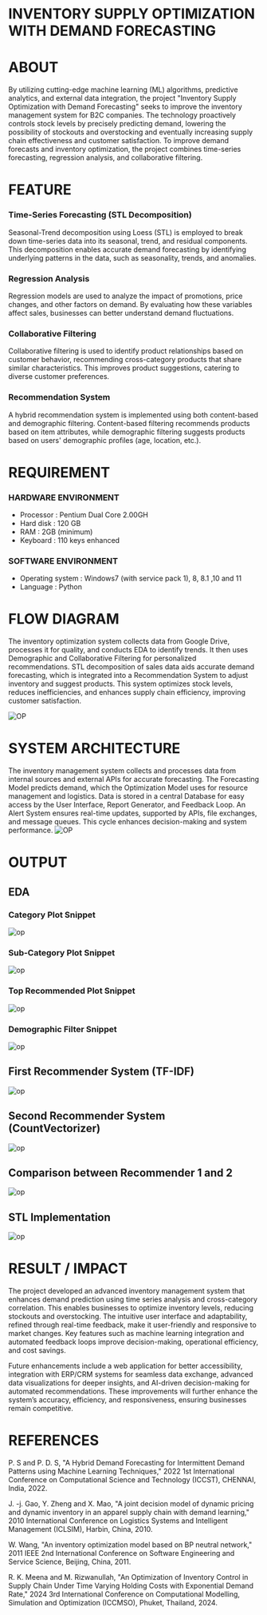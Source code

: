 # INVENTORY SUPPLY OPTIMIZATION WITH DEMAND FORECASTING

# ABOUT
By utilizing cutting-edge machine learning (ML) algorithms, predictive analytics, and external data integration, the project "Inventory Supply Optimization with Demand Forecasting" seeks to improve the inventory management system for B2C companies. The technology proactively controls stock levels by precisely predicting demand, lowering the possibility of stockouts and overstocking and eventually increasing supply chain effectiveness and customer satisfaction. To improve demand forecasts and inventory optimization, the project combines time-series forecasting, regression analysis, and collaborative filtering.
# FEATURE
### Time-Series Forecasting (STL Decomposition)
Seasonal-Trend decomposition using Loess (STL) is employed to break down time-series data into its seasonal, trend, and residual components. This decomposition enables accurate demand forecasting by identifying underlying patterns in the data, such as seasonality, trends, and anomalies.

### Regression Analysis
Regression models are used to analyze the impact of promotions, price changes, and other factors on demand. By evaluating how these variables affect sales, businesses can better understand demand fluctuations.

### Collaborative Filtering
Collaborative filtering is used to identify product relationships based on customer behavior, recommending cross-category products that share similar characteristics. This improves product suggestions, catering to diverse customer preferences.

### Recommendation System
A hybrid recommendation system is implemented using both content-based and demographic filtering. Content-based filtering recommends products based on item attributes, while demographic filtering suggests products based on users' demographic profiles (age, location, etc.).

# REQUIREMENT

### HARDWARE ENVIRONMENT

* Processor	: Pentium Dual Core 2.00GH
* Hard disk	: 120 GB
* RAM	    : 2GB (minimum)
* Keyboard	: 110 keys enhanced

### SOFTWARE ENVIRONMENT

* Operating system	: Windows7 (with service pack 1), 8, 8.1 ,10 and 11
* Language		    : Python 

# FLOW DIAGRAM 

The inventory optimization system collects data from Google Drive, processes it for quality, and conducts EDA to identify trends. It then uses Demographic and Collaborative Filtering for personalized recommendations. STL decomposition of sales data aids accurate demand forecasting, which is integrated into a Recommendation System to adjust inventory and suggest products. This system optimizes stock levels, reduces inefficiencies, and enhances supply chain efficiency, improving customer satisfaction.

![OP](./Picture2.png)
# SYSTEM ARCHITECTURE

The inventory management system collects and processes data from internal sources and external APIs for accurate forecasting. The Forecasting Model predicts demand, which the Optimization Model uses for resource management and logistics. Data is stored in a central Database for easy access by the User Interface, Report Generator, and Feedback Loop. An Alert System ensures real-time updates, supported by APIs, file exchanges, and message queues. This cycle enhances decision-making and system performance.
![OP](./Picture1.png)

# OUTPUT
## EDA
### Category Plot Snippet
![op](./Picture3.png)
### Sub-Category Plot Snippet
![op](./Picture4.png)
### Top Recommended Plot Snippet
![op](./Picture5.png)
### Demographic Filter Snippet
![op](./Picture6.png)

## First Recommender System (TF-IDF)
![op](./PIC7.png)
## Second Recommender System (CountVectorizer)
![op](./PIC8.png)
## Comparison between Recommender 1 and 2
![op](./1.png)
## STL Implementation
![op](./2.png)

# RESULT / IMPACT
The project developed an advanced inventory management system that enhances demand prediction using time series analysis and cross-category correlation. This enables businesses to optimize inventory levels, reducing stockouts and overstocking. The intuitive user interface and adaptability, refined through real-time feedback, make it user-friendly and responsive to market changes. Key features such as machine learning integration and automated feedback loops improve decision-making, operational efficiency, and cost savings.

Future enhancements include a web application for better accessibility, integration with ERP/CRM systems for seamless data exchange, advanced data visualizations for deeper insights, and AI-driven decision-making for automated recommendations. These improvements will further enhance the system’s accuracy, efficiency, and responsiveness, ensuring businesses remain competitive.
# REFERENCES 

P. S and P. D. S, "A Hybrid Demand Forecasting for Intermittent Demand Patterns using Machine Learning Techniques," 2022 1st International Conference on Computational Science and Technology (ICCST), CHENNAI, India, 2022.
 

J. -j. Gao, Y. Zheng and X. Mao, "A joint decision model of dynamic pricing and dynamic inventory in an apparel supply chain with demand learning," 2010 International Conference on Logistics Systems and Intelligent Management (ICLSIM), Harbin, China, 2010.
 

W. Wang, "An inventory optimization model based on BP neutral network," 2011 IEEE 2nd International Conference on Software Engineering and Service Science, Beijing, China, 2011.
 

R. K. Meena and M. Rizwanullah, "An Optimization of Inventory Control in Supply Chain Under Time Varying Holding Costs with Exponential Demand Rate," 2024 3rd International Conference on Computational Modelling, Simulation and Optimization (ICCMSO), Phuket, Thailand, 2024.
 




